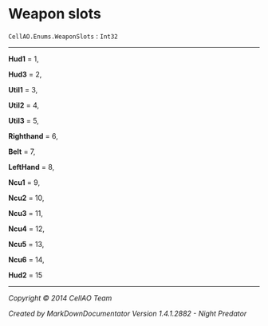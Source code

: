 # Weapon slots #
`CellAO.Enums.WeaponSlots`   : `Int32`  

----------


**Hud1** = 1,

**Hud3** = 2,

**Util1** = 3,

**Util2** = 4,

**Util3** = 5,

**Righthand** = 6,

**Belt** = 7,

**LeftHand** = 8,

**Ncu1** = 9,

**Ncu2** = 10,

**Ncu3** = 11,

**Ncu4** = 12,

**Ncu5** = 13,

**Ncu6** = 14,

**Hud2** = 15


----------

*Copyright © 2014 CellAO Team*

*Created by MarkDownDocumentator Version 1.4.1.2882 - Night Predator*


